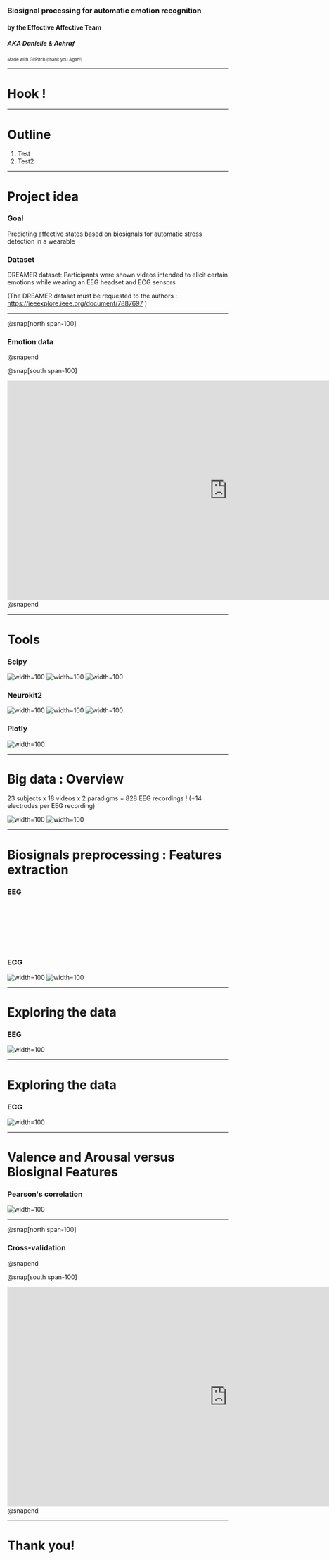 ### Biosignal processing for automatic emotion recognition

#### by the Effective Affective Team 
##### AKA Danielle & Achraf
<sup><sub>Made with GitPitch (thank you Agah!)</sub></sup>

---

# Hook !



---

# Outline 

1. Test
2. Test2

---

# Project idea

### Goal 
Predicting affective states based on biosignals for automatic stress detection in a wearable

### Dataset

DREAMER dataset: Participants were shown videos intended to elicit certain emotions while wearing an EEG headset and ECG sensors

(The DREAMER dataset must be requested to the authors : https://ieeexplore.ieee.org/document/7887697 )

---

@snap[north span-100]
### Emotion data
@snapend

@snap[south span-100]
<iframe src="https://brainhack-school2020.github.io/Biosignal-Emotions-BHS-2020/" width="1000" height="500" frameborder="0" marginwidth="0" marginheight="0"></iframe>
@snapend


---

# Tools
### Scipy
![width=100](images/scipy.png)
![width=100](images/scipy_importexample.png)
![width=100](images/scipy_signalexample.png)
### Neurokit2
![width=100](images/neurokit2.png)
![width=100](images/neurokit2_importexample.png)
![width=100](images/neurokit2_ecgdemo.png)
### Plotly
![width=100](images/plotly.png)

---

# Big data : Overview

23 subjects x 18 videos x 2 paradigms = 828 EEG recordings !
(+14 electrodes per EEG recording)

![width=100](images/stim.gif) ![width=100](images/basl.gif)

---

# Biosignals preprocessing : Features extraction
### EEG  <br /><br /><br /><br /><br /><br /><br /><br /> ECG
![width=100](images/EEG_features.png) ![width=100](images/ECG_features.png)

---

# Exploring the data
### EEG
![width=100](images/plotly_EEG.gif)

---

# Exploring the data
### ECG
![width=100](images/plotly_ECG.gif)

---
# Valence and Arousal versus Biosignal Features
### Pearson's correlation
![width=100](images/pearson_eeg_ecg.png)

---

@snap[north span-100]
### Cross-validation
@snapend

@snap[south span-100]
<iframe src="https://brainhack-school2020.github.io/Biosignal-Emotions-BHS-2020/DREAMER_group_cross_validation.html" width="1000" height="500" frameborder="0" marginwidth="0" marginheight="0"></iframe>
@snapend

---

# Thank you!

